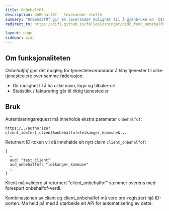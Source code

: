 ```yaml
---
title: OnBehalfOf
description: OnBehalfOf - leverandør-støtte
summary: "OnBehalfOf gir en leverandør mulighet til å gjenbruke en  OIDC-integrasjon på vegne av mange kunder."
redirect_to: https://difi.github.io/felleslosninger/oidc_func_onbehalfof.html

layout: page
sidebar: oidc
---
```


## Om funksjonaliteten

*Onbehalfof* gjer det mogleg for tjenesteleverandørar å tilby tjenester til ulike tjenesteeiere over samme føderasjon.

* Gir mulighet til å ha ulike navn, logo og tilbake-url
* Statistikk / fakturering går til riktig tjenesteeier

## Bruk

Autentiseringsrequest må inneholde ekstra parameter ```onbehalfof```:

```
https:/…./authorize?client_id=test_client&onbehalfof=leikanger_kommune&...
```

Returnert ID-token vil då innehalde eit nytt claim ```client_onbehalfof```:

```
{
  …
  aud: "test_client"
  aud_onbehalfof: "leikanger_kommune"
  …
}
```

Klient må validere at returnert "client_onbehalfof" stemmer overens med forespurt onbehalfof-verdi.

Kombinasjonen av client og client_onbehalfof må vere pre-registrert hjå ID-porten. Me held på med å utarbeide eit API for automatisering av dette.
